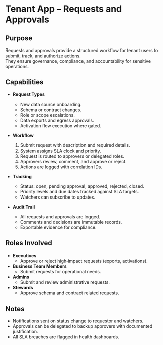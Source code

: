 # Tenant App – Requests and Approvals

## Purpose
Requests and approvals provide a structured workflow for tenant users to submit, track, and authorize actions.  
They ensure governance, compliance, and accountability for sensitive operations.

## Capabilities
- **Request Types**
  - New data source onboarding.
  - Schema or contract changes.
  - Role or scope escalations.
  - Data exports and egress approvals.
  - Activation flow execution where gated.

- **Workflow**
  1. Submit request with description and required details.
  2. System assigns SLA clock and priority.
  3. Request is routed to approvers or delegated roles.
  4. Approvers review, comment, and approve or reject.
  5. Actions are logged with correlation IDs.

- **Tracking**
  - Status: open, pending approval, approved, rejected, closed.
  - Priority levels and due dates tracked against SLA targets.
  - Watchers can subscribe to updates.

- **Audit Trail**
  - All requests and approvals are logged.
  - Comments and decisions are immutable records.
  - Exportable evidence for compliance.

## Roles Involved
- **Executives**
  - Approve or reject high‑impact requests (exports, activations).
- **Business Team Members**
  - Submit requests for operational needs.
- **Admins**
  - Submit and review administrative requests.
- **Stewards**
  - Approve schema and contract related requests.

## Notes
- Notifications sent on status change to requestor and watchers.  
- Approvals can be delegated to backup approvers with documented justification.  
- All SLA breaches are flagged in health dashboards.  
